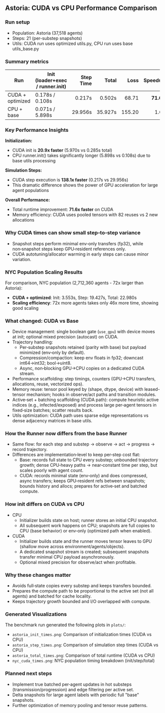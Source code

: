 ## Astoria: CUDA vs CPU Performance Comparison

### Run setup
- Population: Astoria (37,518 agents)
- Steps: 21 (per-substep snapshots)
- Utils: CUDA run uses optimized utils.py, CPU run uses base utils_base.py

### Summary metrics

| Run | Init (loader+exec / runner.init) | Step Time | Total | Loss | Speedup |
|---|---|---:|---:|---:|---:|
| CUDA + optimized | 0.178s / 0.108s | 0.217s | 0.502s | 68.71 | **71.6x** |
| CPU + base | 0.071s / 5.898s | 29.956s | 35.927s | 155.20 | 1.0x |

### Key Performance Insights

**Initialization:**
- CUDA init is **20.9x faster** (5.970s vs 0.285s total)
- CPU runner.init() takes significantly longer (5.898s vs 0.108s) due to base utils processing

**Simulation Steps:**
- CUDA step execution is **138.1x faster** (0.217s vs 29.956s)
- This dramatic difference shows the power of GPU acceleration for large agent populations

**Overall Performance:**
- Total runtime improvement: **71.6x faster** on CUDA
- Memory efficiency: CUDA uses pooled tensors with 82 reuses vs 2 new allocations


### Why CUDA times can show small step‑to‑step variance
- Snapshot steps perform minimal env‑only transfers (fp32), while non‑snapshot steps keep GPU‑resident references only.
- CUDA autotuning/allocator warming in early steps can cause minor variation.


### NYC Population Scaling Results

For comparison, NYC population (2,712,360 agents - 72x larger than Astoria):
- **CUDA + optimized**: Init: 3.553s, Step: 19.427s, Total: 22.980s
- **Scaling efficiency**: 72x more agents takes only 46x more time, showing good scaling

### What changed: CUDA vs Base
- Device management: single boolean gate (`use_gpu`) with device moves at init; optional mixed precision (autocast) on CUDA.
- Trajectory handling:
  - Per‑substep snapshots retained (parity with base) but payload minimized (env‑only by default).
  - Compression/compaction: keep env floats in fp32; downcast int64→int32; bool→uint8.
  - Async, non‑blocking GPU→CPU copies on a dedicated CUDA stream.
- Performance scaffolding: step timings, counters (GPU→CPU transfers, allocations, reuse, vectorized ops).
- Memory reuse: tensor pool keyed by (shape, dtype, device) with leased-tensor mechanism; hooks in observe/act paths and transition modules.
- Active‑set + batching scaffolding (CUDA path): compute heuristic active indices (e.g., infected/exposed) and process large per‑agent tensors in fixed‑size batches; scatter results back.
- Utils optimization: CUDA path uses sparse edge representations vs dense adjacency matrices in base utils.

### How the Runner now differs from the base Runner
- Same flow: for each step and substep → observe → act → progress → record trajectory.
- Differences are implementation‑level to keep per‑step cost flat:
  - Base: records full state to CPU every substep; unbounded trajectory growth; dense CPU‑heavy paths → near‑constant time per step, but scales poorly with agent count.
  - CUDA: records minimal state (env‑only) and does compressed, async transfers; keeps GPU‑resident refs between snapshots; bounds history and allocs; prepares for active‑set and batched compute.

### How init differs on CUDA vs CPU
- CPU
  - Initializer builds state on host; runner stores an initial CPU snapshot.
  - All subsequent work happens on CPU; snapshots are full copies to CPU (base behavior) or env‑only (optimized path when enabled).
- CUDA
  - Initializer builds state and the runner moves tensor leaves to GPU (shallow move across environment/agents/objects).
  - A dedicated snapshot stream is created; subsequent snapshots transfer minimal CPU payload asynchronously.
  - Optional mixed precision for observe/act when profitable.

### Why these changes matter
- Avoids full‑state copies every substep and keeps transfers bounded.
- Prepares the compute path to be proportional to the active set (not all agents) and batched for cache locality.
- Keeps trajectory growth bounded and I/O overlapped with compute.

### Generated Visualizations

The benchmark run generated the following plots in `plots/`:
- `astoria_init_times.png`: Comparison of initialization times (CUDA vs CPU)
- `astoria_step_times.png`: Comparison of simulation step times (CUDA vs CPU) 
- `astoria_total_times.png`: Comparison of total runtime (CUDA vs CPU)
- `nyc_cuda_times.png`: NYC population timing breakdown (init/step/total)

### Planned next steps
- Implement true batched per‑agent updates in hot substeps (transmission/progression) and edge filtering per active set.
- Delta snapshots for large agent labels with periodic full "base" snapshots.
- Further optimization of memory pooling and tensor reuse patterns.